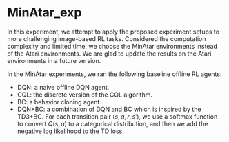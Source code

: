 # MinAtar_exp

In this experiment, we attempt to apply the proposed experiment setups to more challenging image-based RL tasks. Considered the computation complexity and limited time, we choose the MinAtar environments instead of the Atari environments. We are glad to update the results on the Atari environments in a future version.

In the MinAtar experiments, we ran the following baseline offline RL agents: 
- DQN: a naive offline DQN agent.
- CQL: the discrete version of the CQL algorithm.
- BC: a behavior cloning agent.
- DQN+BC: a combination of DQN and BC which is inspired by the TD3+BC. For each transition pair $(s, a, r, s')$, we use a softmax function to convert $Q(s, a)$ to a categorical distribution, and then we add the negative log likelihood to the TD loss.